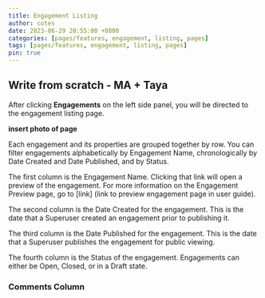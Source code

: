 ```yaml
---
title: Engagement Listing
author: cotes
date: 2023-06-29 20:55:00 +0800
categories: [pages/features, engagement, listing, pages]
tags: [pages/features, engagement, listing, pages]
pin: true
---
```


## Write from scratch - MA + Taya

After clicking **Engagements** on the left side panel, you will be directed to the engagement listing page.  

**insert photo of page**

Each engagement and its properties are grouped together by row. You can filter engagements alphabetically by Engagement Name, chronologically by Date Created and Date Published, and by Status.

The first column is the Engagement Name. Clicking that link will open a preview of the engagement. For more information on the Engagement Preview page, go to [link] (link to preview engagement page in user guide).

The second column is the Date Created for the engagement. This is the date that a Superuser created an engagement prior to publishing it.  

The third column is the Date Published for the engagement. This is the date that a Superuser publishes the engagement for public viewing.  

The fourth column is the Status of the engagement. Engagements can either be Open, Closed, or in a Draft state.  



### Comments Column ###
